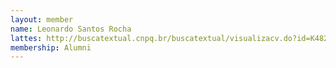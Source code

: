 ```yaml
---
layout: member
name: Leonardo Santos Rocha
lattes: http://buscatextual.cnpq.br/buscatextual/visualizacv.do?id=K4828165U1
membership: Alumni
---
```

